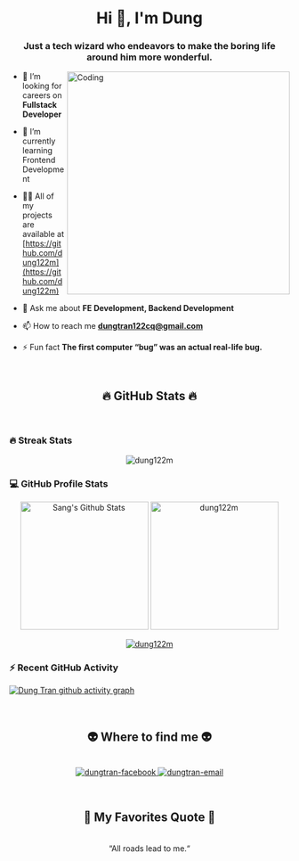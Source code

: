 <h1 align="center">Hi 👋, I'm Dung</h1>
<h3 align="center">Just a tech wizard who endeavors to make the boring life around him more wonderful.</h3>

<img align="right" alt="Coding" width="400" src="https://cdn.dribbble.com/users/1162077/screenshots/3848914/programmer.gif">

- 👯 I’m looking for careers on **Fullstack Developer**
  
- 🌱 I’m currently learning Frontend Development

- 👨‍💻 All of my projects are available at [https://github.com/dung122m](https://github.com/dung122m)

- 💬 Ask me about **FE Development, Backend Development**

- 📫 How to reach me **dungtran122cq@gmail.com**

- ⚡ Fun fact **The first computer “bug” was an actual real-life bug.**




<br>
<h2 align="center">🔥 GitHub Stats 🔥</h2>
<br>


<h3> 🔥 Streak Stats</h3>

<p align="center"><img src="https://github-readme-streak-stats.herokuapp.com/?user=dung122m&theme=tokyonight_duo" alt="dung122m" /></p>

<h3>💻 GitHub Profile Stats</h3>

<p align="center">
    <a href="https://github.com/anuraghazra/github-readme-stats">
	    <img alt="Sang's Github Stats" src="https://github-readme-stats-sigma-five.vercel.app/api?username=dung122m&show_icons=true&count_private=true&locale=en&theme=tokyonight&layout=compact" height="230px"/></a>
	  <img src="https://github-readme-stats-sigma-five.vercel.app/api/top-langs?username=dung122m&langs_count=5&show_icons=true&locale=en&theme=tokyonight" alt="dung122m" height="230px"/>

<br>


<p align="center"> <a href="https://github.com/ryo-ma/github-profile-trophy"><img src="https://github-profile-trophy.vercel.app/?username=dung122m" alt="dung122m" /></a> </p>

<h3>⚡ Recent GitHub Activity</h3>
	
[![Dung Tran github activity graph](https://github-readme-activity-graph.vercel.app/graph?username=dung122m&theme=tokyo-night&area=true)](https://github.com/dung122m/github-readme-activity-graph)

<p align="left">
<br>
<h2 align="center">👽 Where to find me 👽</h2>
<br>
<!-- https://icons8.com -->
<div align="center">
  <a href="https://www.facebook.com/dung.tran122/" target="blank">
    <img src="https://img.icons8.com/bubbles/100/000000/facebook-new.png" alt="dungtran-facebook" />
  </a>

  <a href="mailto:dungtran122cq@gmail.com" target="top">
    <img src="https://img.icons8.com/bubbles/100/000000/apple-mail.png" alt="dungtran-email" />
  </a>
</div>
</p>

<br>
<h2 align="center">📑 My Favorites Quote 📑</h2>
<br>
<div align="center">
  “All roads lead to me.“
</div>
